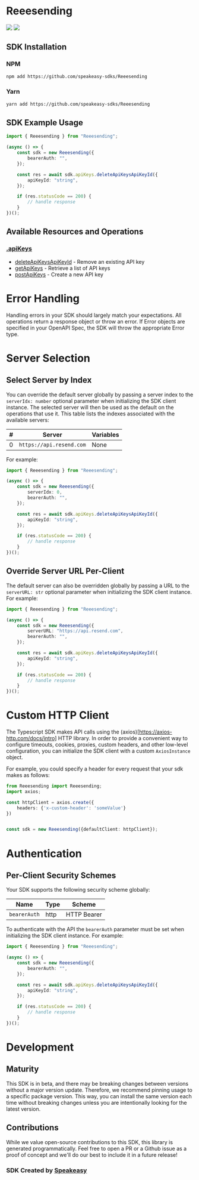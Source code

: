 # Reeesending

<div align="left">
    <a href="https://speakeasyapi.dev/"><img src="https://custom-icon-badges.demolab.com/badge/-Built%20By%20Speakeasy-212015?style=for-the-badge&logoColor=FBE331&logo=speakeasy&labelColor=545454" /></a>
    <a href="https://github.com/speakeasy-sdks/Reeesending.git/actions"><img src="https://img.shields.io/github/actions/workflow/status/speakeasy-sdks/Reeesending/speakeasy_sdk_generation.yml?style=for-the-badge" /></a>
    
</div>

<!-- Start SDK Installation -->
## SDK Installation

### NPM

```bash
npm add https://github.com/speakeasy-sdks/Reeesending
```

### Yarn

```bash
yarn add https://github.com/speakeasy-sdks/Reeesending
```
<!-- End SDK Installation -->

## SDK Example Usage
<!-- Start SDK Example Usage -->
```typescript
import { Reeesending } from "Reeesending";

(async () => {
    const sdk = new Reeesending({
        bearerAuth: "",
    });

    const res = await sdk.apiKeys.deleteApiKeysApiKeyId({
        apiKeyId: "string",
    });

    if (res.statusCode == 200) {
        // handle response
    }
})();

```
<!-- End SDK Example Usage -->

<!-- Start SDK Available Operations -->
## Available Resources and Operations


### [.apiKeys](docs/sdks/apikeys/README.md)

* [deleteApiKeysApiKeyId](docs/sdks/apikeys/README.md#deleteapikeysapikeyid) - Remove an existing API key
* [getApiKeys](docs/sdks/apikeys/README.md#getapikeys) - Retrieve a list of API keys
* [postApiKeys](docs/sdks/apikeys/README.md#postapikeys) - Create a new API key
<!-- End SDK Available Operations -->

<!-- Start Dev Containers -->

<!-- End Dev Containers -->



<!-- Start Error Handling -->
# Error Handling

Handling errors in your SDK should largely match your expectations.  All operations return a response object or throw an error.  If Error objects are specified in your OpenAPI Spec, the SDK will throw the appropriate Error type.


<!-- End Error Handling -->



<!-- Start Server Selection -->
# Server Selection

## Select Server by Index

You can override the default server globally by passing a server index to the `serverIdx: number` optional parameter when initializing the SDK client instance. The selected server will then be used as the default on the operations that use it. This table lists the indexes associated with the available servers:

| # | Server | Variables |
| - | ------ | --------- |
| 0 | `https://api.resend.com` | None |

For example:

```typescript
import { Reeesending } from "Reeesending";

(async () => {
    const sdk = new Reeesending({
        serverIdx: 0,
        bearerAuth: "",
    });

    const res = await sdk.apiKeys.deleteApiKeysApiKeyId({
        apiKeyId: "string",
    });

    if (res.statusCode == 200) {
        // handle response
    }
})();

```


## Override Server URL Per-Client

The default server can also be overridden globally by passing a URL to the `serverURL: str` optional parameter when initializing the SDK client instance. For example:

```typescript
import { Reeesending } from "Reeesending";

(async () => {
    const sdk = new Reeesending({
        serverURL: "https://api.resend.com",
        bearerAuth: "",
    });

    const res = await sdk.apiKeys.deleteApiKeysApiKeyId({
        apiKeyId: "string",
    });

    if (res.statusCode == 200) {
        // handle response
    }
})();

```
<!-- End Server Selection -->



<!-- Start Custom HTTP Client -->
# Custom HTTP Client

The Typescript SDK makes API calls using the (axios)[https://axios-http.com/docs/intro] HTTP library.  In order to provide a convenient way to configure timeouts, cookies, proxies, custom headers, and other low-level configuration, you can initialize the SDK client with a custom `AxiosInstance` object.


For example, you could specify a header for every request that your sdk makes as follows:

```typescript
from Reeesending import Reeesending;
import axios;

const httpClient = axios.create({
    headers: {'x-custom-header': 'someValue'}
})


const sdk = new Reeesending({defaultClient: httpClient});
```


<!-- End Custom HTTP Client -->



<!-- Start Authentication -->

# Authentication

## Per-Client Security Schemes

Your SDK supports the following security scheme globally:

| Name         | Type         | Scheme       |
| ------------ | ------------ | ------------ |
| `bearerAuth` | http         | HTTP Bearer  |

To authenticate with the API the `bearerAuth` parameter must be set when initializing the SDK client instance. For example:

```typescript
import { Reeesending } from "Reeesending";

(async () => {
    const sdk = new Reeesending({
        bearerAuth: "",
    });

    const res = await sdk.apiKeys.deleteApiKeysApiKeyId({
        apiKeyId: "string",
    });

    if (res.statusCode == 200) {
        // handle response
    }
})();

```
<!-- End Authentication -->

<!-- Placeholder for Future Speakeasy SDK Sections -->

# Development

## Maturity

This SDK is in beta, and there may be breaking changes between versions without a major version update. Therefore, we recommend pinning usage
to a specific package version. This way, you can install the same version each time without breaking changes unless you are intentionally
looking for the latest version.

## Contributions

While we value open-source contributions to this SDK, this library is generated programmatically.
Feel free to open a PR or a Github issue as a proof of concept and we'll do our best to include it in a future release!

### SDK Created by [Speakeasy](https://docs.speakeasyapi.dev/docs/using-speakeasy/client-sdks)
